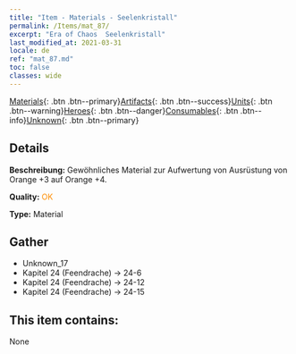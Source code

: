 ```yaml
---
title: "Item - Materials - Seelenkristall"
permalink: /Items/mat_87/
excerpt: "Era of Chaos  Seelenkristall"
last_modified_at: 2021-03-31
locale: de
ref: "mat_87.md"
toc: false
classes: wide
---
```

 [Materials](/de/Items/){: .btn .btn--primary}[Artifacts](/de/Items/Artifacts/){: .btn .btn--success}[Units](/de/Items/Units/){: .btn .btn--warning}[Heroes](/de/Items/Heroes/){: .btn .btn--danger}[Consumables](/de/Items/Consumables/){: .btn .btn--info}[Unknown](/de/Items/Unknown/){: .btn .btn--primary}

## Details
 **Beschreibung:** Gewöhnliches Material zur Aufwertung von Ausrüstung von Orange +3 auf Orange +4.

 **Quality:** <span style="color: #FF8C00">OK</span>

 **Type:** Material

## Gather

*    Unknown_17 
*    Kapitel 24 (Feendrache) -> 24-6 
*    Kapitel 24 (Feendrache) -> 24-12 
*    Kapitel 24 (Feendrache) -> 24-15 

## This item contains:

  None

